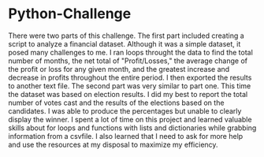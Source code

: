 # Python-Challenge
There were two parts of this challenge. The first part included creating a script to analyze a financial dataset. Although it was a simple dataset, it posed many challenges to me. I ran loops throught the data to find the total number of months, the net total of "Profit/Losses," the average change of the profit or loss for any given month, and the greatest increase and decrease in profits throughout the entire period. I then exported the results to another text file. 
The second part was very similar to part one. This time the dataset was based on election results. I did my best to report the total number of votes cast and the results of the elections based on the candidates. I was able to produce the percentages but unable to clearly display the winner.
I spent a lot of time on this project and learned valuable skills about for loops and functions with lists and dictionaries while grabbing information from a csvfile. I also learned that I need to ask for more help and use the resources at my disposal to maximize my efficiency.

